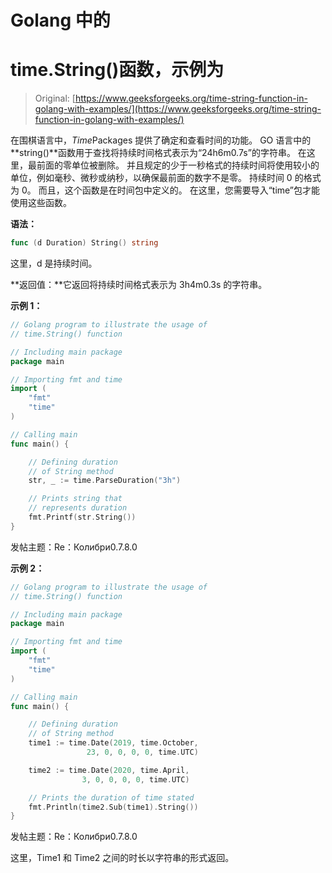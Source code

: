 # Golang 中的

# time.String()函数，示例为

> Original: [https://www.geeksforgeeks.org/time-string-function-in-golang-with-examples/](https://www.geeksforgeeks.org/time-string-function-in-golang-with-examples/)

在围棋语言中，*Time*Packages 提供了确定和查看时间的功能。 GO 语言中的**string()**函数用于查找将持续时间格式表示为“24h6m0.7s”的字符串。 在这里，最前面的零单位被删除。 并且规定的少于一秒格式的持续时间将使用较小的单位，例如毫秒、微秒或纳秒，以确保最前面的数字不是零。 持续时间 0 的格式为 0。 而且，这个函数是在时间包中定义的。 在这里，您需要导入“time”包才能使用这些函数。

**语法：**

```go
func (d Duration) String() string

```

这里，d 是持续时间。

**返回值：**它返回将持续时间格式表示为 3h4m0.3s 的字符串。

**示例 1：**

```go
// Golang program to illustrate the usage of
// time.String() function

// Including main package
package main

// Importing fmt and time
import (
    "fmt"
    "time"
)

// Calling main
func main() {

    // Defining duration
    // of String method
    str, _ := time.ParseDuration("3h")

    // Prints string that
    // represents duration
    fmt.Printf(str.String())
}
```

发帖主题：Re：Колибри0.7.8.0

**示例 2：**

```go
// Golang program to illustrate the usage of
// time.String() function

// Including main package
package main

// Importing fmt and time
import (
    "fmt"
    "time"
)

// Calling main
func main() {

    // Defining duration 
    // of String method
    time1 := time.Date(2019, time.October, 
                 23, 0, 0, 0, 0, time.UTC)

    time2 := time.Date(2020, time.April,
                3, 0, 0, 0, 0, time.UTC)

    // Prints the duration of time stated
    fmt.Println(time2.Sub(time1).String())
}
```

发帖主题：Re：Колибри0.7.8.0

这里，Time1 和 Time2 之间的时长以字符串的形式返回。